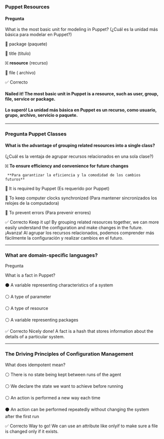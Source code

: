 ### Puppet Resources
#### Pregunta

What is the most basic unit for modeling in Puppet?
(¿Cuál es la unidad más básica para modelar en Puppet?)

🔲 package (paquete)

🔲 title (titulo)

⛝ **resource** (recurso)

🔲 file ( archivo)

✅ Correcto

#### Nailed it! The most basic unit in Puppet is a resource, such as user, group, file, service or package.
#### Lo superó! La unidad más básica en Puppet es un recurso, como usuario, grupo, archivo, servicio o paquete.
---
### Pregunta Puppet Classes

#### What is the advantage of grouping related resources into a single class?
(¿Cuál es la ventaja de agrupar recursos relacionados en una sola clase?)


⛝ **To ensure efficiency and convenience for future changes**

     **Para garantizar la eficiencia y la comodidad de los cambios futuros**


🔲 It is required by Puppet (Es requerido por Puppet)


🔲 To keep computer clocks synchronized (Para mantener sincronizados los relojes de la computadora)


🔲 To prevent errors (Para prevenir errores)

✅ Correcto
Keep it up! By grouping related resources together, we can more easily understand the configuration and make changes in the future.
¡Avanza! Al agrupar los recursos relacionados, podemos comprender más fácilmente la configuración y realizar cambios en el futuro.

---
### What are domain-specific languages?

Pregunta

What is a fact in Puppet?


⚫ A variable representing characteristics of a system


⚪ A type of parameter


⚪ A type of resource


⚪ A variable representing packages

✅ Correcto
Nicely done! A fact is a hash that stores information about the details of a particular system.

----
### The Driving Principles of Configuration Management
What does idempotent mean?


⚪ There is no state being kept between runs of the agent


⚪ We declare the state we want to achieve before running


⚪ An action is performed a new way each time


⚫ An action can be performed repeatedly without changing the system after the first run

✅ Correcto
Way to go! We can use an attribute like onlyif to make sure a file is changed only if it exists.
